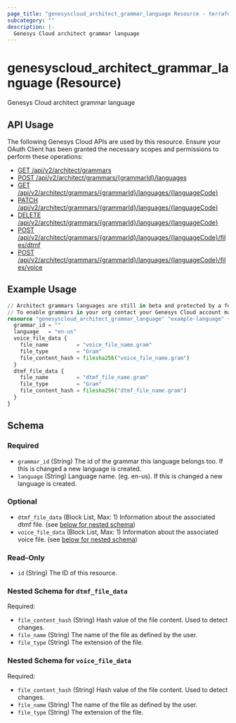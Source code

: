 ```yaml
---
page_title: "genesyscloud_architect_grammar_language Resource - terraform-provider-genesyscloud"
subcategory: ""
description: |-
  Genesys Cloud architect grammar language
---
```

# genesyscloud_architect_grammar_language (Resource)

Genesys Cloud architect grammar language

## API Usage
The following Genesys Cloud APIs are used by this resource. Ensure your OAuth Client has been granted the necessary scopes and permissions to perform these operations:

* [GET /api/v2/architect/grammars](https://developer.genesys.cloud/platform/preview-apis#get-api-v2-architect-grammars)
* [POST /api/v2/architect/grammars/{grammarId}/languages](https://developer.genesys.cloud/platform/preview-apis#post-api-v2-architect-grammars--grammarId--languages)
* [GET /api/v2/architect/grammars/{grammarId}/languages/{languageCode}](https://developer.genesys.cloud/platform/preview-apis#get-api-v2-architect-grammars--grammarId--languages--languageCode-)
* [PATCH /api/v2/architect/grammars/{grammarId}/languages/{languageCode}](https://developer.genesys.cloud/platform/preview-apis#patch-api-v2-architect-grammars--grammarId--languages--languageCode-)
* [DELETE /api/v2/architect/grammars/{grammarId}/languages/{languageCode}](https://developer.genesys.cloud/platform/preview-apis#delete-api-v2-architect-grammars--grammarId--languages--languageCode-)
* [POST /api/v2/architect/grammars/{grammarId}/languages/{languageCode}/files/dtmf](https://developer.genesys.cloud/platform/preview-apis#post-api-v2-architect-grammars--grammarId--languages--languageCode--files-dtmf)
* [POST /api/v2/architect/grammars/{grammarId}/languages/{languageCode}/files/voice](https://developer.genesys.cloud/platform/preview-apis#post-api-v2-architect-grammars--grammarId--languages--languageCode--files-voice)

## Example Usage

```terraform
// Architect grammars languages are still in beta and protected by a feature toggle.
// To enable grammars in your org contact your Genesys Cloud account manager
resource "genesyscloud_architect_grammar_language" "example-language" {
  grammar_id = ""
  language   = "en-us"
  voice_file_data {
    file_name         = "voice_file_name.gram"
    file_type         = "Gram"
    file_content_hash = filesha256("voice_file_name.gram")
  }
  dtmf_file_data {
    file_name         = "dtmf_file_name.gram"
    file_type         = "Gram"
    file_content_hash = filesha256("dtmf_file_name.gram")
  }
}
```

<!-- schema generated by tfplugindocs -->
## Schema

### Required

- `grammar_id` (String) The id of the grammar this language belongs too. If this is changed a new language is created.
- `language` (String) Language name. (eg. en-us). If this is changed a new language is created.

### Optional

- `dtmf_file_data` (Block List, Max: 1) Information about the associated dtmf file. (see [below for nested schema](#nestedblock--dtmf_file_data))
- `voice_file_data` (Block List, Max: 1) Information about the associated voice file. (see [below for nested schema](#nestedblock--voice_file_data))

### Read-Only

- `id` (String) The ID of this resource.

<a id="nestedblock--dtmf_file_data"></a>
### Nested Schema for `dtmf_file_data`

Required:

- `file_content_hash` (String) Hash value of the file content. Used to detect changes.
- `file_name` (String) The name of the file as defined by the user.
- `file_type` (String) The extension of the file.


<a id="nestedblock--voice_file_data"></a>
### Nested Schema for `voice_file_data`

Required:

- `file_content_hash` (String) Hash value of the file content. Used to detect changes.
- `file_name` (String) The name of the file as defined by the user.
- `file_type` (String) The extension of the file.

